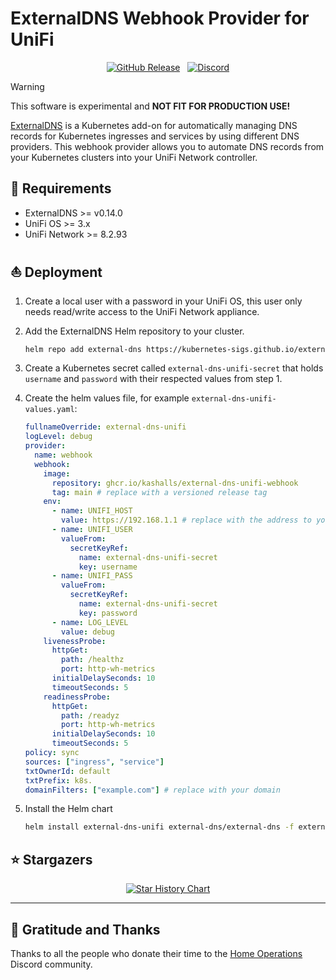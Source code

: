 # ExternalDNS Webhook Provider for UniFi

<div align="center">

[![GitHub Release](https://img.shields.io/github/v/release/kashalls/external-dns-unifi-webhook?style=for-the-badge)](https://github.com/kashalls/external-dns-unifi-webhook/releases)&nbsp;&nbsp;
[![Discord](https://img.shields.io/discord/673534664354430999?style=for-the-badge&label&logo=discord&logoColor=white&color=blue)](https://discord.gg/home-operations)

</div>

> [!WARNING]
> This software is experimental and **NOT FIT FOR PRODUCTION USE!**

[ExternalDNS](https://github.com/kubernetes-sigs/external-dns) is a Kubernetes add-on for automatically managing DNS records for Kubernetes ingresses and services by using different DNS providers. This webhook provider allows you to automate DNS records from your Kubernetes clusters into your UniFi Network controller.

## 🎯 Requirements

- ExternalDNS >= v0.14.0
- UniFi OS >= 3.x
- UniFi Network >= 8.2.93

## ⛵ Deployment

1. Create a local user with a password in your UniFi OS, this user only needs read/write access to the UniFi Network appliance.

2. Add the ExternalDNS Helm repository to your cluster.

    ```sh
    helm repo add external-dns https://kubernetes-sigs.github.io/external-dns/
    ```

3. Create a Kubernetes secret called `external-dns-unifi-secret` that holds `username` and `password` with their respected values from step 1.

4. Create the helm values file, for example `external-dns-unifi-values.yaml`:

    ```yaml
    fullnameOverride: external-dns-unifi
    logLevel: debug
    provider:
      name: webhook
      webhook:
        image:
          repository: ghcr.io/kashalls/external-dns-unifi-webhook
          tag: main # replace with a versioned release tag
        env:
          - name: UNIFI_HOST
            value: https://192.168.1.1 # replace with the address to your UniFi router
          - name: UNIFI_USER
            valueFrom:
              secretKeyRef:
                name: external-dns-unifi-secret
                key: username
          - name: UNIFI_PASS
            valueFrom:
              secretKeyRef:
                name: external-dns-unifi-secret
                key: password
          - name: LOG_LEVEL
            value: debug
        livenessProbe:
          httpGet:
            path: /healthz
            port: http-wh-metrics
          initialDelaySeconds: 10
          timeoutSeconds: 5
        readinessProbe:
          httpGet:
            path: /readyz
            port: http-wh-metrics
          initialDelaySeconds: 10
          timeoutSeconds: 5
    policy: sync
    sources: ["ingress", "service"]
    txtOwnerId: default
    txtPrefix: k8s.
    domainFilters: ["example.com"] # replace with your domain
    ```

5. Install the Helm chart

    ```sh
    helm install external-dns-unifi external-dns/external-dns -f external-dns-unifi-values yaml --version 1.14.3 -n external-dns
    ```

## ⭐ Stargazers

<div align="center">

[![Star History Chart](https://api.star-history.com/svg?repos=kashalls/external-dns-unifi-webhook&type=Date)](https://star-history.com/#kashalls/external-dns-unifi-webhook&Date)

</div>

---

## 🤝 Gratitude and Thanks

Thanks to all the people who donate their time to the [Home Operations](https://discord.gg/home-operations) Discord community.
